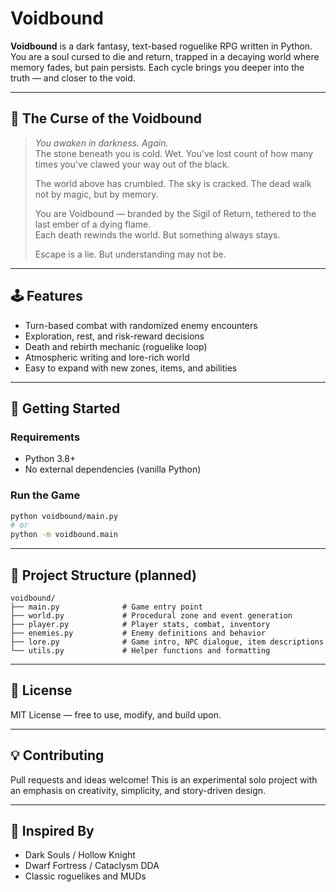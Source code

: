 # Voidbound

**Voidbound** is a dark fantasy, text-based roguelike RPG written in Python.  
You are a soul cursed to die and return, trapped in a decaying world where memory fades, but pain persists. Each cycle brings you deeper into the truth — and closer to the void.

---

## 🌌 The Curse of the Voidbound

> *You awaken in darkness. Again.*  
> The stone beneath you is cold. Wet. You’ve lost count of how many times you've clawed your way out of the black.  
>  
> The world above has crumbled. The sky is cracked. The dead walk not by magic, but by memory.  
>  
> You are Voidbound — branded by the Sigil of Return, tethered to the last ember of a dying flame.  
> Each death rewinds the world. But something always stays.  
>  
> Escape is a lie. But understanding may not be.

---

## 🕹️ Features

- Turn-based combat with randomized enemy encounters  
- Exploration, rest, and risk-reward decisions  
- Death and rebirth mechanic (roguelike loop)  
- Atmospheric writing and lore-rich world  
- Easy to expand with new zones, items, and abilities  

---

## 🚀 Getting Started

### Requirements

- Python 3.8+
- No external dependencies (vanilla Python)

### Run the Game

```bash
python voidbound/main.py
# or
python -m voidbound.main
```

---

## 🧱 Project Structure (planned)

```
voidbound/
├── main.py              # Game entry point
├── world.py             # Procedural zone and event generation
├── player.py            # Player stats, combat, inventory
├── enemies.py           # Enemy definitions and behavior
├── lore.py              # Game intro, NPC dialogue, item descriptions
└── utils.py             # Helper functions and formatting
```

---

## 📜 License

MIT License — free to use, modify, and build upon.

---

## 💡 Contributing

Pull requests and ideas welcome! This is an experimental solo project with an emphasis on creativity, simplicity, and story-driven design.

---

## 🧠 Inspired By

- Dark Souls / Hollow Knight  
- Dwarf Fortress / Cataclysm DDA  
- Classic roguelikes and MUDs  
